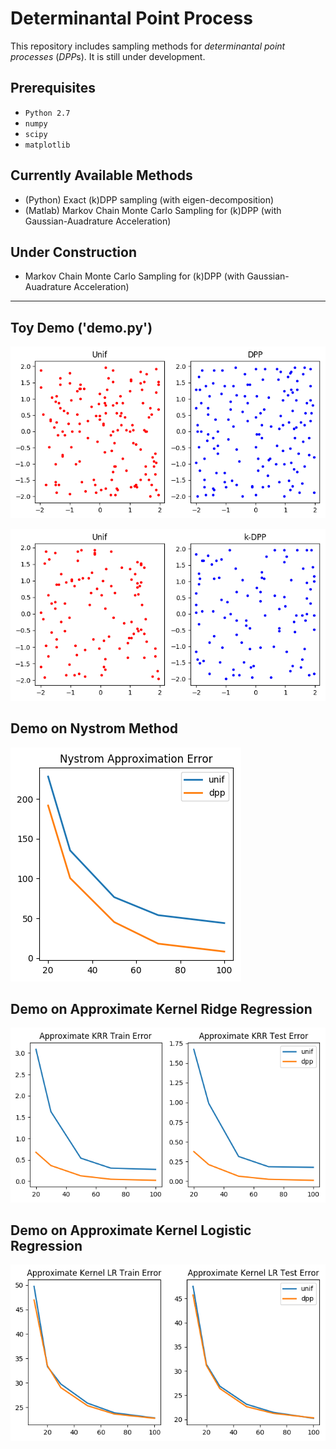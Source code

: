 # Determinantal Point Process

This repository includes sampling methods for *determinantal point processes* (*DPP*s). It is still under development.

## Prerequisites
* `Python 2.7`
* `numpy`
* `scipy`
* `matplotlib`

## Currently Available Methods

* (Python) Exact (k)DPP sampling (with eigen-decomposition)
* (Matlab) Markov Chain Monte Carlo Sampling for (k)DPP (with Gaussian-Auadrature Acceleration)

## Under Construction

* Markov Chain Monte Carlo Sampling for (k)DPP (with Gaussian-Auadrature Acceleration)

---

## Toy Demo ('demo.py')

![](fig/unif-dpp.png)

![](fig/unif-kdpp.png)

## Demo on Nystrom Method

![](fig/nystrom.png)

## Demo on Approximate Kernel Ridge Regression 

![](fig/regression.png)

## Demo on Approximate Kernel Logistic Regression

![](fig/classification.png)
